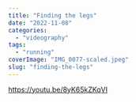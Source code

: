 ```yaml
---
title: "Finding the legs"
date: "2022-11-08"
categories: 
  - "videography"
tags: 
  - "running"
coverImage: "IMG_0077-scaled.jpeg"
slug: "finding-the-legs"
---
```


https://youtu.be/8yK65kZKqVI
